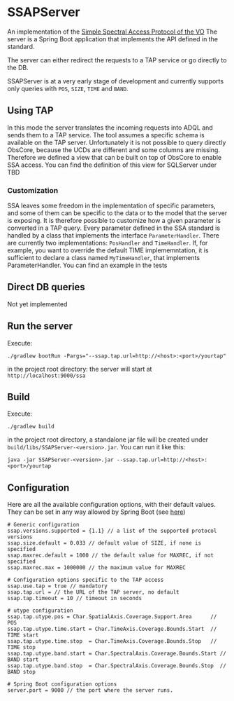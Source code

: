 # SSAPServer
An implementation of the [Simple Spectral Access Protocol of the VO](http://www.ivoa.net/documents/SSA/20120210/REC-SSA-1.1-20120210.pdf)
The server is a Spring Boot application that implements the API defined in the standard.

The server can either redirect the requests to a TAP service or go directly to the DB.

SSAPServer is at a very early stage of development and currently supports only queries with `POS`, `SIZE`, `TIME` and `BAND`.

## Using TAP
In this mode the server translates the incoming requests into ADQL and sends them to a TAP service.
The tool assumes a specific schema is available on the TAP server. Unfortunately it is not possible to query directly ObsCore, 
because the UCDs are different and some columns are missing. Therefore we defined a view that can be built on top of
ObsCore to enable SSA access. You can find the definition of this view for SQLServer under TBD

### Customization
SSA leaves some freedom in the implementation of specific parameters, and some of them can be specific to the data or to the
model that the server is exposing. It is therefore possible to customize how a given parameter is converted in a TAP query.
Every parameter defined in the SSA standard is handled by a class that implements the interface `ParameterHandler`. There are 
currently two implementations: `PosHandler` and `TimeHandler`. 
If, for example, you want to override the default TIME implememntation, it is sufficient to declare a class named `MyTimeHandler`,
 that implements ParameterHandler. You can find an example in the tests

## Direct DB queries
Not yet implemented

## Run the server
Execute:
```
./gradlew bootRun -Pargs="--ssap.tap.url=http://<host>:<port>/yourtap"
```
in the project root directory: the server will start at `http://localhost:9000/ssa`
## Build
Execute:
```
./gradlew build
```
in the project root directory, a standalone jar file will be created under `build/libs/SSAPServer-<version>.jar`. You can run it like this:
```
java -jar SSAPServer-<version>.jar --ssap.tap.url=http://<host>:<port>/yourtap
```

## Configuration
Here are all the available configuration options, with their default values. They can be set in any way allowed by Spring Boot (see [here](https://docs.spring.io/spring-boot/docs/current/reference/html/boot-features-external-config.html))

```
# Generic configuration
ssap.versions.supported = {1.1} // a list of the supported protocol versions
ssap.size.default = 0.033 // default value of SIZE, if none is specified
ssap.maxrec.default = 1000 // the default value for MAXREC, if not specified
ssap.maxrec.max = 1000000 // the maximum value for MAXREC

# Configuration options specific to the TAP access
ssap.use.tap = true // mandatory
ssap.tap.url = // the URL of the TAP server, no default
ssap.tap.timeout = 10 // timeout in seconds

# utype configuration
ssap.tap.utype.pos = Char.SpatialAxis.Coverage.Support.Area      // POS
ssap.tap.utype.time.start = Char.TimeAxis.Coverage.Bounds.Start  // TIME start 
ssap.tap.utype.time.stop  = Char.TimeAxis.Coverage.Bounds.Stop   // TIME stop
ssap.tap.utype.band.start = Char.SpectralAxis.Coverage.Bounds.Start // BAND start
ssap.tap.utype.band.stop  = Char.SpectralAxis.Coverage.Bounds.Stop  // BAND stop

# Spring Boot configuration options
server.port = 9000 // the port where the server runs.
```


